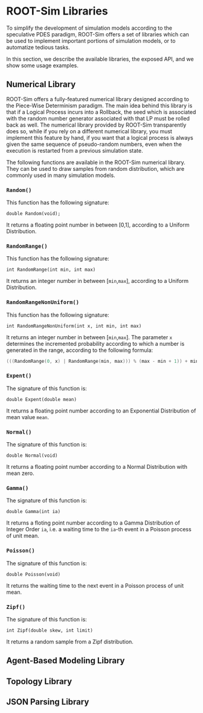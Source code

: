 # ROOT-Sim Libraries

To simplify the development of simulation models according to the speculative PDES paradigm, ROOT-Sim offers a set of libraries which can be used to implement important portions of simulation models, or to automatize tedious tasks.

In this section, we describe the available libraries, the exposed API, and we show some usage examples.

## Numerical Library

ROOT-Sim offers a fully-featured numerical library designed according to the Piece-Wise Determinism paradigm. The main idea behind this library is that if a Logical Process incurs into a Rollback, the seed which is associated with the random number generator associated with that LP must be rolled back as well. The numerical library provided by ROOT-Sim transparently does so, while if you rely on a different
numerical library, you must implement this feature by hand, if you want that a logical process is always given the same sequence of pseudo-random numbers, even when the execution is restarted from a previous simulation state.

The following functions are available in the ROOT-Sim numerical library. They can be used to draw samples from random distribution, which are commonly used in many simulation models.

### `Random()`

This function has the following signature:

`double Random(void);`

It returns a floating point number in between [0,1], according to a Uniform Distribution.

### `RandomRange()`

This function has the following signature:

`int RandomRange(int min, int max)`

It returns an integer number in between [`min`,`max`], according to a Uniform Distribution.

### `RandomRangeNonUniform()`

This function has the following signature:

`int RandomRangeNonUniform(int x, int min, int max)`

It returns an integer number in between [`min`,`max`]. The parameter `x` determines the incremented probability according to which a number is generated in the range, according to the following formula:

```c
(((RandomRange(0, x) | RandomRange(min, max))) % (max - min + 1)) + min
```

### `Expent()`

The signature of this function is:

`double Expent(double mean)`

It returns a floating point number according to an Exponential Distribution of mean value `mean`.

### `Normal()`

The signature of this function is:

`double Normal(void)`

It returns a floating point number according to a Normal Distribution with mean zero.

### `Gamma()`

The signature of this function is:

`double Gamma(int ia)`

It returns a floting point number according to a Gamma Distribution of Integer Order `ia`, i.e. a waiting time to the `ia`-th event in a Poisson process of unit mean.

### `Poisson()`

The signature of this function is:

`double Poisson(void)`

It returns the waiting time to the next event in a Poisson process of unit mean.

### `Zipf()`

The signature of this function is:

`int Zipf(double skew, int limit)`

It returns a random sample from a Zipf distribution.

## Agent-Based Modeling Library

## Topology Library

## JSON Parsing Library

